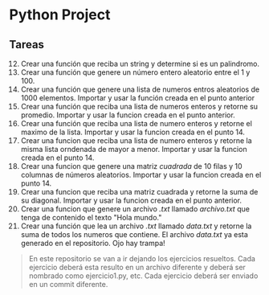 # Python Project

## Tareas

12. Crear una función que reciba un string y determine si es un palindromo.
13. Crear una función que genere un número entero aleatorio entre el 1 y 100.
14. Crear una función que genere una lista de numeros entros aleatorios de 1000 elementos. Importar y usar la función creada en el punto anterior
15. Crear una función que reciba una lista de numeros enteros y retorne su promedio. Importar y usar la funcion creada en el punto anterior.
16. Crear una función que reciba una lista de numero enteros y retorne el maximo de la lista. Importar y usar la funcion creada en el punto 14.
17. Crear una funcion que reciba una lista de numero enteros y retorne la misma lista orndenada de mayor a menor. Importar y usar la funcion creada en el punto 14.
18. Crear una funcion que genere una matriz *cuadrada* de 10 filas y 10 columnas de números aleatorios. Importar y usar la funcion creada en el punto 14.
19. Crear una funcion que reciba una matriz cuadrada y retorne la suma de su diagonal. Importar y usar la funcion creada en el punto anterior.
21. Crear una funcion que genere un archivo *.txt* llamado *archivo.txt* que tenga de contenido el texto "Hola mundo."
22. Crear una función que lea un archivo *.txt* llamado *data.txt* y retorne la suma de todos los numeros que contiene. El archivo *data.txt* ya esta generado en el repositorio. Ojo hay trampa!

> En este repositorio se van a ir dejando los ejercicios resueltos. Cada ejercicio deberá esta resulto en un archivo diferente y deberá ser nombrado como ejercicio1.py, etc. Cada ejercicio deberá ser enviado en un commit diferente.

